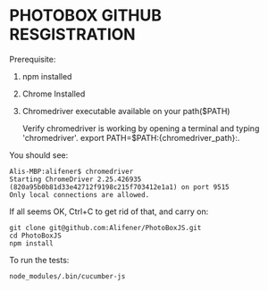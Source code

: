 # PHOTOBOX GITHUB RESGISTRATION

Prerequisite:

1.  npm installed

2.  Chrome Installed

3.  Chromedriver executable available on your path($PATH)

    Verify chromedriver is working by opening a terminal and typing 'chromedriver'. 
    export PATH=$PATH:{chromedriver_path}:.

You should see:

    Alis-MBP:alifener$ chromedriver 
    Starting ChromeDriver 2.25.426935 (820a95b0b81d33e42712f9198c215f703412e1a1) on port 9515
    Only local connections are allowed.


If all seems OK, Ctrl+C to get rid of that, and carry on:

    git clone git@github.com:Alifener/PhotoBoxJS.git
    cd PhotoBoxJS
    npm install
    
To run the tests:  

    node_modules/.bin/cucumber-js 

